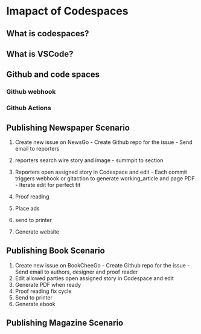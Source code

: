 # Imapact of Codespaces

## What is codespaces?

## What is VSCode?

## Github and code spaces

### Github webhook

### Github Actions

## Publishing Newspaper Scenario
  1. Create new issue on NewsGo
    - Create Github repo for the issue
    - Send email to reporters
  2. reporters search wire story and image
    - summpit to section

  4. Reporters open assigned story in Codespace and edit
    - Each commit triggers webhook or gitaction to generate working_article and page PDF
    - Iterate edit for perfect fit
  6. Proof reading
  7. Place ads
  8. send to printer
  9. Generate website

## Publishing Book Scenario
  1. Create new issue on BookCheeGo
    - Create Github repo for the issue
    - Send email to authors, designer and proof reader
  2. Edit allowed parties open assigned story in Codespace and edit
  3. Generate PDF when ready
  4. Proof reading fix cycle
  5. Send to printer
  6. Generate ebook

## Publishing Magazine Scenario